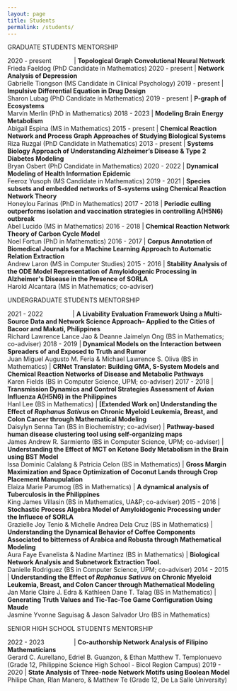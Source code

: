 ```yaml
---
layout: page
title: Students
permalink: /students/
---
```

GRADUATE STUDENTS MENTORSHIP

2020 - present &nbsp; &nbsp; &nbsp; &nbsp; &nbsp; &nbsp; | **Topological Graph Convolutional Neural Network** <br> Frieda Faeldog (PhD Candidate in Mathematics)
2020 - present | **Network Analysis of Depression** <br> Gabrielle Tiongson (MS Candidate in Clinical Psychology)
2019 - present | **Impulsive Differential Equation in Drug Design** <br> Sharon Lubag (PhD Candidate in Mathematics)
2019 - present | **P-graph of Ecosystems** <br> Marvin Merlin (PhD in Mathematics)
2018 - 2023 | **Modeling Brain Energy Metabolism** <br> Abigail Espina (MS in Mathematics)
2015 - present | **Chemical Reaction Network and Process Graph Approaches of Studying Biological Systems** <br> Riza Ruzgal (PhD Candidate in Mathematics)
2013 - present | **Systems Biology Approach of Understanding Alzheimer’s Disease & Type 2 Diabetes Modeling** <br> Bryan Osbert (PhD Candidate in Mathematics)
2020 - 2022 | **Dynamical Modeling of Health Information Epidemic** <br> Feeroz Yusoph (MS Candidate in Mathematics)
2019 - 2021 | **Species subsets and embedded networks of S-systems using Chemical Reaction Network Theory** <br> Honeylou Farinas (PhD in Mathematics)
2017 - 2018 | **Periodic culling outperforms isolation and vaccination strategies in controlling A(H5N6) outbreak** <br> Abel Lucido (MS in Mathematics)
2016 - 2018 | **Chemical Reaction Network Theory of Carbon Cycle Model** <br> Noel Fortun (PhD in Mathematics)
2016 - 2017 | **Corpus Annotation of Biomedical Journals for a Machine Learning Approach to Automatic Relation Extraction** <br> Andrew Laron (MS in Computer Studies)
2015 - 2016 | **Stability Analysis of the ODE Model Representation of Amyloidogenic Processing in Alzheimer's Disease in the Presence of SORLA** <br> Harold Alcantara (MS in Mathematics; co-adviser)


UNDERGRADUATE STUDENTS MENTORSHIP

2021 - 2022 &nbsp; &nbsp; &nbsp; &nbsp; &nbsp; &nbsp; &nbsp; &nbsp; | **A Livability Evaluation Framework Using a Multi-Source Data and Network Science Approach– Applied to the Cities of Bacoor and Makati, Philippines** <br> Richard Lawrence Lance Jao & Deanne Jaimelyn Ong (BS in Mathematics; co-adviser)
2018 - 2019 | **Dynamical Models on the Interaction between Spreaders of and Exposed to Truth and Rumor** <br> Juan Miguel Augusto M. Feria & Michael Lawrence S. Oliva (BS in Mathematics)
| **CRNet Translator: Building GMA, S-System Models and Chemical Reaction Networks of Disease and Metabolic Pathways** <br> Karen Fields (BS in Computer Science, UPM; co-adviser)
2017 - 2018 | **Transmission Dynamics and Control Strategies Assessment of Avian Influenza A(H5N6) in the Philippines** <br> Hanl Lee (BS in Mathematics)
| **[Extended Work on] Understanding the Effect of _Raphanus Sativus_ on Chronic Myeloid Leukemia, Breast, and Colon Cancer through Mathematical Modeling** <br> Daisylyn Senna Tan (BS in Biochemistry; co-adviser)
| **Pathway-based human disease clustering tool using self-organizing maps** <br> James Andrew R. Sarmiento (BS in Computer Science, UPM; co-adviser)
| **Understanding the Effect of MCT on Ketone Body Metabolism in the Brain using BST Model** <br> Issa Dominic Calalang & Patricia Celon (BS in Mathematics)
| **Gross Margin Maximization and Space Optimization of Coconut Lands through Crop Placement Manupulation** <br> Elaiza Marie Parumog (BS in Mathematics)
| **A dynamical analysis of Tuberculosis in the Philippines** <br> King James Villasin (BS in Mathematics, UA&P; co-adviser)
2015 - 2016 | **Stochastic Process Algebra Model of Amyloidogenic Processing under the Influece of SORLA** <br> Grazielle Joy Tenio & Michelle Andrea Dela Cruz (BS in Mathematics)
| **Understanding the Dynamical Behavior of Coffee Components Associated to bitterness of Arabica and Robusta through Mathematical Modeling** <br> Aura Faye Evanelista & Nadine Martinez (BS in Mathematics)
| **Biological Network Analysis and Subnetwork Extraction Tool.** <br> Danielle Rodriguez (BS in Computer Science, UPM; co-adviser)
2014 - 2015 | **Understanding the Effect of _Raphanus Sativus_ on Chronic Myeloid Leukemia, Breast, and Colon Cancer through Mathematical Modeling** <br> Jan Marie Claire J. Edra & Kathleen Dane T. Talag (BS in Mathematics)
| **Generating Truth Values and Tic-Tac-Toe Game Configuration Using Maude** <br> Jasmine Yvonne Saguisag & Jason Salvador Uro (BS in Mathematics)


SENIOR HIGH SCHOOL STUDENTS MENTORSHIP

2022 - 2023 &nbsp; &nbsp; &nbsp; &nbsp; &nbsp; &nbsp; &nbsp; &nbsp; | **Co-authorship Network Analysis of Filipino Mathematicians** <br> Gerard C. Aurellano, Edriel B. Guanzon, & Ethan Matthew T. Templonuevo (Grade 12, Philippine Science High School - Bicol Region Campus)
2019 - 2020 | **State Analysis of Three-node Network Motifs using Boolean Model** <br> Philipe Chan, Rlan Manero, & Matthew Te (Grade 12, De La Salle University)
